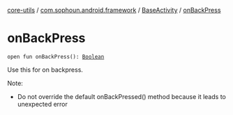 [core-utils](../../index.md) / [com.sophoun.android.framework](../index.md) / [BaseActivity](index.md) / [onBackPress](./on-back-press.md)

# onBackPress

`open fun onBackPress(): `[`Boolean`](https://kotlinlang.org/api/latest/jvm/stdlib/kotlin/-boolean/index.html)

Use this for on backpress.

Note:

* Do not override the default onBackPressed() method
because it leads to unexpected error
